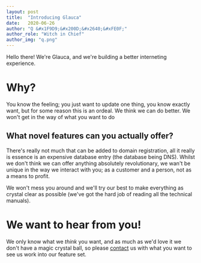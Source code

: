 ```yaml
---
layout: post
title:  "Introducing Glauca"
date:   2020-06-26
author: "Q &#x1F9D9;&#x200D;&#x2640;&#xFE0F;"
author_role: "Witch in Chief"
author_img: "q.png"
---
```


Hello there! We're Glauca, and we're building a better interneting experience.

# Why?
You know the feeling; you just want to update one thing, you know exactly want, but for some reason this is an ordeal.
We think we can do better. We won't get in the way of what you want to do

## What novel features can you actually offer?
There's really not much that can be added to domain registration, all it really is essence is an expensive database
entry (the database being DNS). Whilst we don't think we can offer anything absolutely revolutionary, we wan't be
unique in the way we interact with you; as a customer and a person, not as a means to profit.

We won't mess you around and we'll try our best to make everything as crystal clear as possible (we've got the hard
job of reading all the technical manuals).

# We want to hear from you!
We only know what we _think_ you want, and as much as we'd love it we don't have a magic crystal ball, so please
[contact](/contact) us with what you want to see us work into our feature set.
